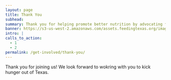 ```yaml
---
layout: page
title: Thank You
subhead:
summary: Thank you for helping promote better nutrition by advocating for sound nutrition policies in Texas.
banner: https://s3-us-west-2.amazonaws.com/assets.feedingtexas.org/images/banners/banner-07.png
intro: |
calls_to_action:
  - 1
  - 2
permalink: /get-involved/thank-you/
---
```


Thank you for joining us! We look forward to wokring with you to kick hunger out of Texas. 

